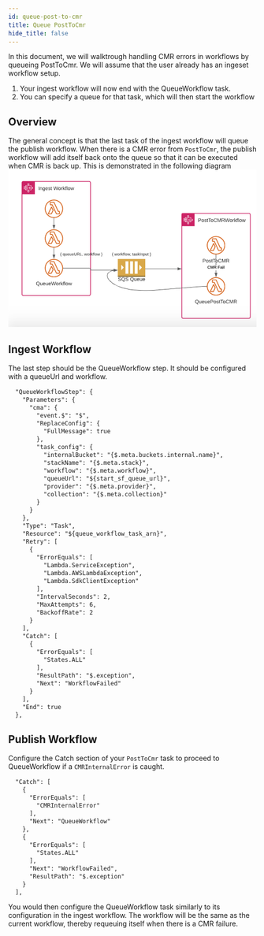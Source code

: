 ```yaml
---
id: queue-post-to-cmr
title: Queue PostToCmr
hide_title: false
---
```


In this document, we will walktrough handling CMR errors in workflows by queueing PostToCmr. We will assume that the user already has an ingeset workflow setup.

1. Your ingest workflow will now end with the QueueWorkflow task.
2. You can specify a queue for that task, which will then start the workflow

## Overview

The general concept is that the last task of the ingest workflow will queue the publish workflow. When there is a CMR error from `PostToCmr`, the publish workflow will add itself back onto the queue so that it can be executed when CMR is back up. This is demonstrated in the following diagram
![Diagram of workflow queueing](../assets/queue-workflow.png)

## Ingest Workflow

The last step should be the QueueWorkflow step. It should be configured with a queueUrl and workflow.

```
  "QueueWorkflowStep": {
    "Parameters": {
      "cma": {
        "event.$": "$",
        "ReplaceConfig": {
          "FullMessage": true
        },
        "task_config": {
          "internalBucket": "{$.meta.buckets.internal.name}",
          "stackName": "{$.meta.stack}",
          "workflow": "{$.meta.workflow}",
          "queueUrl": "${start_sf_queue_url}",
          "provider": "{$.meta.provider}",
          "collection": "{$.meta.collection}"
        }
      }
    },
    "Type": "Task",
    "Resource": "${queue_workflow_task_arn}",
    "Retry": [
      {
        "ErrorEquals": [
          "Lambda.ServiceException",
          "Lambda.AWSLambdaException",
          "Lambda.SdkClientException"
        ],
        "IntervalSeconds": 2,
        "MaxAttempts": 6,
        "BackoffRate": 2
      }
    ],
    "Catch": [
      {
        "ErrorEquals": [
          "States.ALL"
        ],
        "ResultPath": "$.exception",
        "Next": "WorkflowFailed"
      }
    ],
    "End": true
  },
```

## Publish Workflow

Configure the Catch section of your `PostToCmr` task to proceed to QueueWorkflow if a `CMRInternalError` is caught.


```
  "Catch": [
    {
      "ErrorEquals": [
        "CMRInternalError"
      ],
      "Next": "QueueWorkflow"
    },
    {
      "ErrorEquals": [
        "States.ALL"
      ],
      "Next": "WorkflowFailed",
      "ResultPath": "$.exception"
    }
  ],
```

You would then configure the QueueWorkflow task similarly to its configuration in the ingest workflow. The workflow will be the same as the current workflow, thereby requeuing itself when there is a CMR failure.
